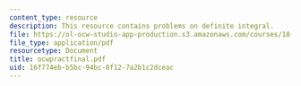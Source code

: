 ```yaml
---
content_type: resource
description: This resource contains problems on definite integral.
file: https://ol-ocw-studio-app-production.s3.amazonaws.com/courses/18-01-single-variable-calculus-fall-2005/16f774ebb5bc94bc8f127a2b1c2dceac_ocwpractfinal.pdf
file_type: application/pdf
resourcetype: Document
title: ocwpractfinal.pdf
uid: 16f774eb-b5bc-94bc-8f12-7a2b1c2dceac
---
```

